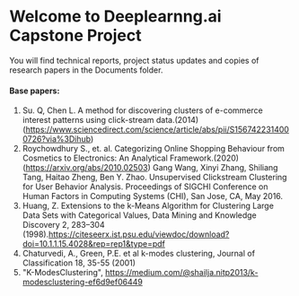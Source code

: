 # Welcome to Deeplearnng.ai Capstone Project
You will find technical reports, project status updates and copies of research papers in the Documents folder.
#### Base papers: #### 
1. Su. Q, Chen L. A method for discovering clusters of e-commerce interest patterns using click-stream data.(2014) (https://www.sciencedirect.com/science/article/abs/pii/S1567422314000726?via%3Dihub)
2. Roychowdhury S., et. al. Categorizing Online Shopping Behaviour from Cosmetics to Electronics: An Analytical Framework.(2020)(https://arxiv.org/abs/2010.02503)
Gang Wang, Xinyi Zhang, Shiliang Tang, Haitao Zheng, Ben Y. Zhao. Unsupervised Clickstream Clustering for User Behavior Analysis. Proceedings of SIGCHI Conference on Human Factors in Computing Systems (CHI), San Jose, CA, May 2016.
2. Huang, Z. Extensions to the k-Means Algorithm for Clustering Large Data Sets with Categorical Values, Data Mining and Knowledge Discovery 2, 283–304 (1998).https://citeseerx.ist.psu.edu/viewdoc/download?doi=10.1.1.15.4028&rep=rep1&type=pdf
3. Chaturvedi, A., Green, P.E. et al k-modes clustering, Journal of Classification 18, 35-55 (2001)
4. "K-ModesClustering", https://medium.com/@shailja.nitp2013/k-modesclustering-ef6d9ef06449
